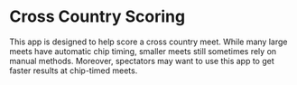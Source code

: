 # Cross Country Scoring

This app is designed to help score a cross country meet. While many large meets have automatic chip timing, smaller meets still sometimes rely on manual methods. Moreover, spectators may want to use this app to get faster results at chip-timed meets.
